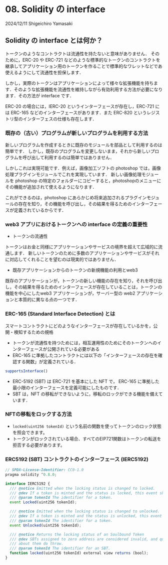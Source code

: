 # 08. Solidity の interface

2024/12/11
Shigeichiro Yamasaki

## Solidity の interface とは何か？

トークンのようなコントラクトは流通性を持たないと意味がありません．
そのために，ERC-20 や ERC-721 などのような標準的なトークンのコントラクトを継承してアプリケーション用のトークンを作ることで標準的なワレットなどであ使えるようにして流通性を担保します．

しかし，実際のトークンはアプリケーションによって様々な拡張機能を持ちます．そのような拡張機能を流通性を維持しながら有効利用する方法が必要になります．その方法が interface です．

ERC-20 の場合には，IERC-20 というインターフェースが存在し，ERC-721 には ERC-165 などのインターフェースがあります．また ERC-820 というレジストリ型のインターフェスの仕様も存在します．

### 既存の（古い）プログラムが新しいプログラムを利用する方法

新しいプログラムを作成するときに既存のモジュールを部品として利用するのは簡単です．
しかし，既存のプログラムを変更しないまま，それから新しいプログラムを呼び出して利用するのは簡単ではありません．

しかしこれは実現可能です．例えば，画像加工ソフトの photoshop では，画像処理プラグインモジュールでこれを実現しています．
新しい画像処理モジュールを photoshop の特定のフォルダーにコピーすると，photoshopのメニューにその機能が追加されて使えるようになります．

これができるのは，photoshop にあらかじめ将来追加されるプラグインモジュールの存在を知り，その機能を呼び出し，その結果を得るためのインターフェースが定義されているからです．

### web3 アプリにおけるトークンへの interface の定義の重要性

* トークンの流通性
  
トークンはお金と同様にアプリケーションやサービスの境界を超えて広域的に流通します．
新しいトークンのために多数のアプリケーションやサービスがそれに対応してくれることを望むのは現実的ではありません．

* 既存アプリケーションからのトークンの新規機能の利用とweb3
  
既存のアプリケーションが，トークンの新しい機能の存在を知り，それを呼び出し，その結果を得るためのインターフェースが存在していることは，トークンの機能を中心にしたweb3 アプリケーションが，サーバー型の web2 アプリケーションと本質的に異なる点の一つです．

### ERC-165 (Standard Interface Detection) とは

スマートコントラクトにどのようなインターフェースが存在しているかを，公開・検知するための規格

* トークンが流通性を持つためには，相互運用性のためにそのトークンへのインターフェースが公開されている必要がある
* ERC-165 に準拠したコントラクトには以下の「インターフェースの存在を確認する関数」が定義されている．

```js
supportsInterface()
```

* ERC-5192 (SBT) は ERC-721 を基本にした NFT で， ERC-165 に準拠した最小限のインターフェースを定義可能にしたものです．
* SBT は，NFT の移転ができないように，移転のロックができる機能を備えています．

### NFTの移転をロックする方法

* `locked(uint256 tokenId)` という名前の関数を使ってトークンのロック状態を照会できます。
* トークンがロックされている場合、すべてのEIP721関数はトークンの転送を拒否する必要があります。


### ERC5192 (SBT) コントラクトのインターフェース (IERC5192)

```js
// SPDX-License-Identifier: CC0-1.0
pragma solidity ^0.8.0;

interface IERC5192 {
  /// @notice Emitted when the locking status is changed to locked.
  /// @dev If a token is minted and the status is locked, this event should be emitted.
  /// @param tokenId The identifier for a token.
  event Locked(uint256 tokenId);

  /// @notice Emitted when the locking status is changed to unlocked.
  /// @dev If a token is minted and the status is unlocked, this event should be emitted.
  /// @param tokenId The identifier for a token.
  event Unlocked(uint256 tokenId);

  /// @notice Returns the locking status of an Soulbound Token
  /// @dev SBTs assigned to zero address are considered invalid, and queries
  /// about them do throw.
  /// @param tokenId The identifier for an SBT.
  function locked(uint256 tokenId) external view returns (bool);
}
```
